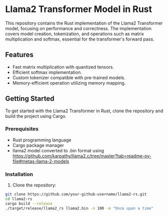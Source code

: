 # Llama2 Transformer Model in Rust

This repository contains the Rust implementation of the Llama2 Transformer model, focusing on performance and correctness. The implementation covers model creation, tokenization, and operations such as matrix multiplication and softmax, essential for the transformer's forward pass.

## Features

- Fast matrix multiplication with quantized tensors.
- Efficient softmax implementation.
- Custom tokenizer compatible with pre-trained models.
- Memory-efficient operation utilizing memory mapping.

## Getting Started

To get started with the Llama2 Transformer in Rust, clone the repository and build the project using Cargo.

### Prerequisites

- Rust programming language
- Cargo package manager
- llama2 model converted to .bin format using https://github.com/karpathy/llama2.c/tree/master?tab=readme-ov-file#metas-llama-2-models

### Installation

1. Clone the repository:

```bash
git clone https://github.com/your-github-username/llama2-rs.git
cd llama2-rs
cargo build --release
./target/release/llama2_rs llama2.bin -n 100 -m "Once upon a time"


